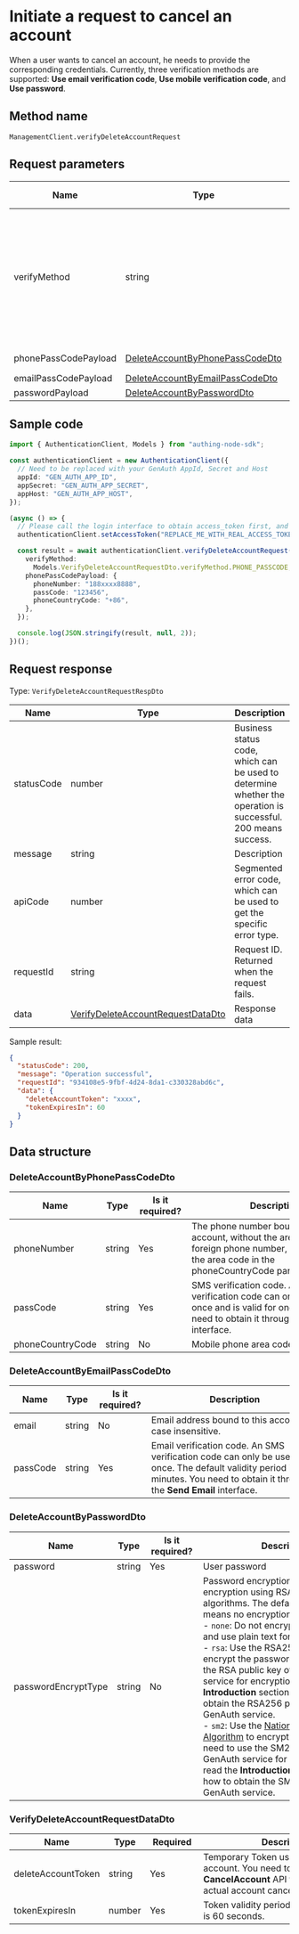 # Initiate a request to cancel an account

<!--
Warning⚠️:
Do not modify this document directly,
https://github.com/Authing/authing-docs-factory
Use this project to generate
-->

<LastUpdated />

When a user wants to cancel an account, he needs to provide the corresponding credentials. Currently, three verification methods are supported: **Use email verification code**, **Use mobile verification code**, and **Use password**.

## Method name

`ManagementClient.verifyDeleteAccountRequest`

## Request parameters

| Name                 | Type                                                                           | <div style="width:80px">Required</div> | <div style="width:60px">Default value</div> | <div style="width:300px">Description</div>                                                                                                                                                                                                                                                                                                         | <div style="width:200px">Sample value</div> |
| -------------------- | ------------------------------------------------------------------------------ | -------------------------------------- | ------------------------------------------- | -------------------------------------------------------------------------------------------------------------------------------------------------------------------------------------------------------------------------------------------------------------------------------------------------------------------------------------------------- | ------------------------------------------- |
| verifyMethod         | string                                                                         | yes                                    | -                                           | Account deregistration verification method:<br>- `PHONE_PASSCODE`: Use phone number verification code method for verification. <br>- `EMAIL_PASSCODE`: Use email verification code method for verification. <br>- `PASSWORD`: If the user has neither a phone number nor an email bound, the password can be used as the verification method. <br> | `PHONE_PASSCODE`                            |
| phonePassCodePayload | <a href="#DeleteAccountByPhonePassCodeDto">DeleteAccountByPhonePassCodeDto</a> | No                                     | -                                           | Data verified by phone number verification code                                                                                                                                                                                                                                                                                                    |                                             |
| emailPassCodePayload | <a href="#DeleteAccountByEmailPassCodeDto">DeleteAccountByEmailPassCodeDto</a> | No                                     | -                                           | Data verified by email verification code                                                                                                                                                                                                                                                                                                           |                                             |
| passwordPayload      | <a href="#DeleteAccountByPasswordDto">DeleteAccountByPasswordDto</a>           | No                                     | -                                           | Data verified by password                                                                                                                                                                                                                                                                                                                          |                                             |

## Sample code

```ts
import { AuthenticationClient, Models } from "authing-node-sdk";

const authenticationClient = new AuthenticationClient({
  // Need to be replaced with your GenAuth AppId, Secret and Host
  appId: "GEN_AUTH_APP_ID",
  appSecret: "GEN_AUTH_APP_SECRET",
  appHost: "GEN_AUTH_APP_HOST",
});

(async () => {
  // Please call the login interface to obtain access_token first, and call the setAccessToken method to set access_token
  authenticationClient.setAccessToken("REPLACE_ME_WITH_REAL_ACCESS_TOKEN");

  const result = await authenticationClient.verifyDeleteAccountRequest({
    verifyMethod:
      Models.VerifyDeleteAccountRequestDto.verifyMethod.PHONE_PASSCODE,
    phonePassCodePayload: {
      phoneNumber: "188xxxx8888",
      passCode: "123456",
      phoneCountryCode: "+86",
    },
  });

  console.log(JSON.stringify(result, null, 2));
})();
```

## Request response

Type: `VerifyDeleteAccountRequestRespDto`

| Name       | Type                                                                               | Description                                                                                                  |
| ---------- | ---------------------------------------------------------------------------------- | ------------------------------------------------------------------------------------------------------------ |
| statusCode | number                                                                             | Business status code, which can be used to determine whether the operation is successful. 200 means success. |
| message    | string                                                                             | Description                                                                                                  |
| apiCode    | number                                                                             | Segmented error code, which can be used to get the specific error type.                                      |
| requestId  | string                                                                             | Request ID. Returned when the request fails.                                                                 |
| data       | <a href="#VerifyDeleteAccountRequestDataDto">VerifyDeleteAccountRequestDataDto</a> | Response data                                                                                                |

Sample result:

```json
{
  "statusCode": 200,
  "message": "Operation successful",
  "requestId": "934108e5-9fbf-4d24-8da1-c330328abd6c",
  "data": {
    "deleteAccountToken": "xxxx",
    "tokenExpiresIn": 60
  }
}
```

## Data structure

### <a id="DeleteAccountByPhonePassCodeDto"></a> DeleteAccountByPhonePassCodeDto

| Name             | Type   | <div style="width:80px">Is it required?</div> | <div style="width:300px">Description</div>                                                                                                                      | <div style="width:200px">Sample value</div> |
| ---------------- | ------ | --------------------------------------------- | --------------------------------------------------------------------------------------------------------------------------------------------------------------- | ------------------------------------------- |
| phoneNumber      | string | Yes                                           | The phone number bound to this account, without the area code. If it is a foreign phone number, please specify the area code in the phoneCountryCode parameter. | `188xxxx8888`                               |
| passCode         | string | Yes                                           | SMS verification code. An SMS verification code can only be used once and is valid for one minute. You need to obtain it through the **Send SMS** interface.    | `123456`                                    |
| phoneCountryCode | string | No                                            | Mobile phone area code                                                                                                                                          | `+86`                                       |

### <a id="DeleteAccountByEmailPassCodeDto"></a> DeleteAccountByEmailPassCodeDto

| Name     | Type   | <div style="width:80px">Is it required?</div> | <div style="width:300px">Description</div>                                                                                                                                     | <div style="width:200px">Sample value</div> |
| -------- | ------ | --------------------------------------------- | ------------------------------------------------------------------------------------------------------------------------------------------------------------------------------ | ------------------------------------------- |
| email    | string | No                                            | Email address bound to this account, case insensitive.                                                                                                                         |                                             |
| passCode | string | Yes                                           | Email verification code. An SMS verification code can only be used once. The default validity period is 5 minutes. You need to obtain it through the **Send Email** interface. |                                             |

### <a id="DeleteAccountByPasswordDto"></a> DeleteAccountByPasswordDto

| Name                | Type   | <div style="width:80px">Is it required?</div> | <div style="width:300px">Description</div>                                                                                                                                                                                                                                                                                                                                                                                                                                                                                                                                                                                                                                                                                                                                                | <div style="width:200px">Sample value</div> |
| ------------------- | ------ | --------------------------------------------- | ----------------------------------------------------------------------------------------------------------------------------------------------------------------------------------------------------------------------------------------------------------------------------------------------------------------------------------------------------------------------------------------------------------------------------------------------------------------------------------------------------------------------------------------------------------------------------------------------------------------------------------------------------------------------------------------------------------------------------------------------------------------------------------------- | ------------------------------------------- |
| password            | string | Yes                                           | User password                                                                                                                                                                                                                                                                                                                                                                                                                                                                                                                                                                                                                                                                                                                                                                             |                                             |
| passwordEncryptType | string | No                                            | Password encryption type, supports encryption using RSA256 and SM2 algorithms. The default is `none`, which means no encryption. <br>- `none`: Do not encrypt the password and use plain text for transmission. <br>- `rsa`: Use the RSA256 algorithm to encrypt the password. You need to use the RSA public key of the GenAuth service for encryption. Please read the **Introduction** section to learn how to obtain the RSA256 public key of the GenAuth service. <br>- `sm2`: Use the [National Secret SM2 Algorithm](https://baike.baidu.com/item/SM2/15081831) to encrypt the password. You need to use the SM2 public key of the GenAuth service for encryption. Please read the **Introduction** section to learn how to obtain the SM2 public key of the GenAuth service. <br> | sm2                                         |

### <a id="VerifyDeleteAccountRequestDataDto"></a> VerifyDeleteAccountRequestDataDto

| Name               | Type   | <div style="width:80px">Required</div> | <div style="width:300px">Description</div>                                                                                                  | <div style="width:200px">Sample value</div> |
| ------------------ | ------ | -------------------------------------- | ------------------------------------------------------------------------------------------------------------------------------------------- | ------------------------------------------- |
| deleteAccountToken | string | Yes                                    | Temporary Token used to cancel an account. You need to call the **CancelAccount** API to perform the actual account cancellation operation. | `xxxx`                                      |
| tokenExpiresIn     | number | Yes                                    | Token validity period. The default value is 60 seconds.                                                                                     | `60`                                        |
